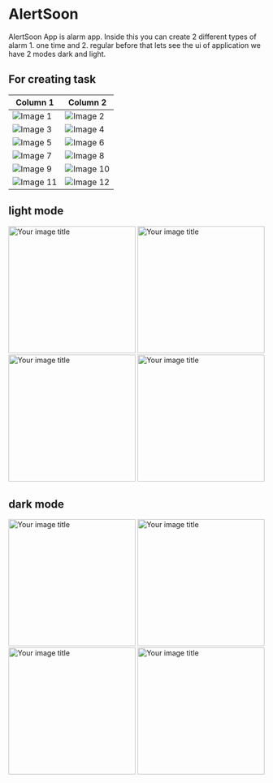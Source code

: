# AlertSoon
AlertSoon App is alarm app. Inside this you can create 2 different types of alarm 1. one time and 2. regular 
before that lets see the ui of application we have 2 modes dark and light.

## For creating task


| Column 1                                                           | Column 2                                          |
|--------------------------------------------------------------------|---------------------------------------------------|
| ![Image 1](app/libs/images/creating_one_time_alaram_img_1_ss.png)  | ![Image 2](app/libs/images/creating_regular_alaram_img_1_ss.png)  |
| ![Image 3](app/libs/images/creating_one_time_alaram_img_2_ss.png)  | ![Image 4](app/libs/images/creating_regular_alaram_img_2_ss.png)  |
| ![Image 5](app/libs/images/creating_one_time_alaram_img_3_ss.png)  | ![Image 6](app/libs/images/creating_regular_alaram_img_3_ss.png)  |
| ![Image 7](app/libs/images/creating_one_time_alaram_img_4_ss.png)  | ![Image 8](app/libs/images/creating_regular_alaram_img_4_ss.png)  |
| ![Image 9](app/libs/images/creating_one_time_alaram_img_5_ss.png)  | ![Image 10](app/libs/images/creating_regular_alaram_img_5_ss.png) |
| ![Image 11](app/libs/images/creating_one_time_alaram_img_6_ss.png) | ![Image 12](app/libs/images/creating_regular_alaram_img_6_ss.png) |

## light mode
   <img src="app/libs/images/dashboard_light_theme_ss.png" alt="Your image title" width="250"/> <img src="app/libs/images/create_task_light_theme_ss.png" alt="Your image title" width="250"/> <img src="app/libs/images/select_lead_icon_light_theme_ss.png" alt="Your image title" width="250"/> <img src="app/libs/images/select_days_light_theme_ss.png" alt="Your image title" width="250"/>
   
## dark mode
   <img src="app/libs/images/dashboard_dark_theme_ss.png" alt="Your image title" width="250"/> <img src="app/libs/images/create_task_dark_theme_ss.png" alt="Your image title" width="250"/> <img src="app/libs/images/select_lead_icon_dark_theme_ss.png" alt="Your image title" width="250"/> <img src="app/libs/images/select_days_dark_theme_ss.png" alt="Your image title" width="250"/>

   
